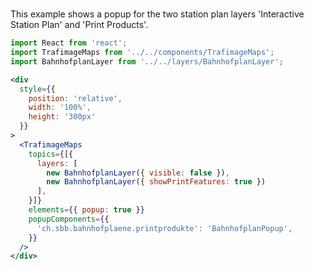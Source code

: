 #

This example shows a popup for the two station plan layers 'Interactive Station Plan' and 'Print Products'.

```jsx
import React from 'react';
import TrafimageMaps from '../../components/TrafimageMaps';
import BahnhofplanLayer from '../../layers/BahnhofplanLayer';

<div
  style={{
    position: 'relative',
    width: '100%',
    height: '300px'
  }}
>
  <TrafimageMaps
    topics={[{
      layers: [
        new BahnhofplanLayer({ visible: false }),
        new BahnhofplanLayer({ showPrintFeatures: true })
      ],
    }]}
    elements={{ popup: true }}
    popupComponents={{
      'ch.sbb.bahnhofplaene.printprodukte': 'BahnhofplanPopup',
    }}
  />
</div>
```
